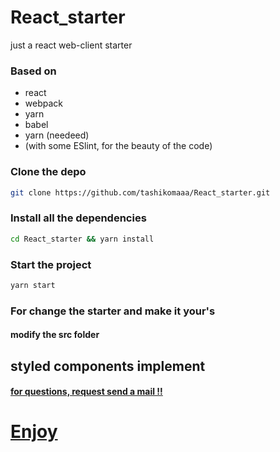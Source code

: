 # React_starter
just a react web-client starter

### Based on 
- react
- webpack
- yarn
- babel
- yarn (needeed)
- (with some ESlint, for the beauty of the code)

### Clone the depo
```bash 
git clone https://github.com/tashikomaaa/React_starter.git
```

### Install all the dependencies 
```bash 
cd React_starter && yarn install
```

### Start the project 
```bash
yarn start
```

### For change the starter and make it your's
#### modify the src folder

## styled components implement
<a href="https://github.com/tashikomaaa/React_starter/tree/master/docs" />

#### for questions, request send a mail !! 

# Enjoy
